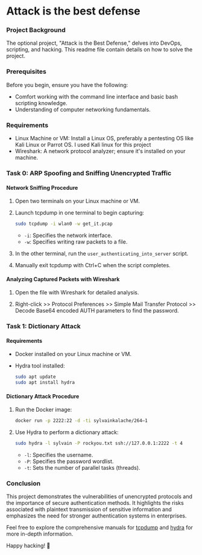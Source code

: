 # Attack is the best defense

### Project Background

The optional project, "Attack is the Best Defense," delves into DevOps, scripting, and hacking. This readme file contain details on how to solve the project.

### Prerequisites

Before you begin, ensure you have the following:

- Comfort working with the command line interface and basic bash scripting knowledge.
- Understanding of computer networking fundamentals.

### Requirements

- Linux Machine or VM: Install a Linux OS, preferably a pentesting OS like Kali Linux or Parrot OS. I used Kali linux for this project
- Wireshark: A network protocol analyzer; ensure it's installed on your machine.

### Task 0: ARP Spoofing and Sniffing Unencrypted Traffic

#### Network Sniffing Procedure

1. Open two terminals on your Linux machine or VM.
2. Launch tcpdump in one terminal to begin capturing:

   ```bash
   sudo tcpdump -i wlan0 -w get_it.pcap
   ```

   - `-i`: Specifies the network interface.
   - `-w`: Specifies writing raw packets to a file.

3. In the other terminal, run the `user_authenticating_into_server` script.

4. Manually exit tcpdump with Ctrl+C when the script completes.

#### Analyzing Captured Packets with Wireshark

1. Open the file with Wireshark for detailed analysis.

2. Right-click >> Protocol Preferences >> Simple Mail Transfer Protocol >> Decode Base64 encoded AUTH parameters to find the password.

### Task 1: Dictionary Attack

#### Requirements

- Docker installed on your Linux machine or VM.
- Hydra tool installed:

   ```bash
   sudo apt update
   sudo apt install hydra
   ```

#### Dictionary Attack Procedure

1. Run the Docker image:

   ```bash
   docker run -p 2222:22 -d -ti sylvainkalache/264–1
   ```

2. Use Hydra to perform a dictionary attack:

   ```bash
   sudo hydra -l sylvain -P rockyou.txt ssh://127.0.0.1:2222 -t 4
   ```

   - `-l`: Specifies the username.
   - `-P`: Specifies the password wordlist.
   - `-t`: Sets the number of parallel tasks (threads).

### Conclusion

This project demonstrates the vulnerabilities of unencrypted protocols and the importance of secure authentication methods. It highlights the risks associated with plaintext transmission of sensitive information and emphasizes the need for stronger authentication systems in enterprises.

Feel free to explore the comprehensive manuals for [tcpdump](https://www.tcpdump.org/manpages/tcpdump.1.html) and [hydra](https://github.com/vanhauser-thc/thc-hydra) for more in-depth information.

Happy hacking! 🚀
